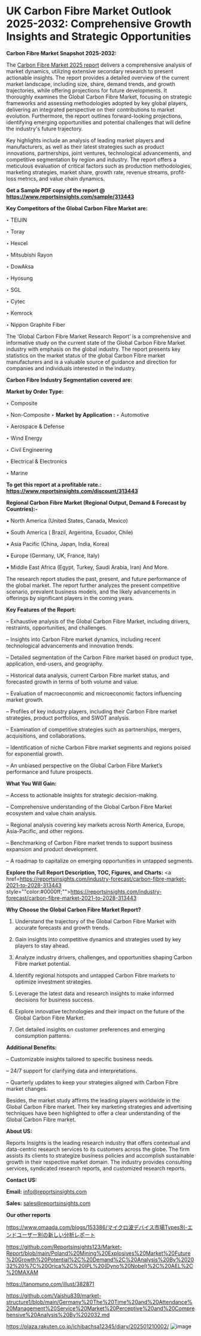 # UK Carbon Fibre Market Outlook 2025-2032: Comprehensive Growth Insights and Strategic Opportunities

<strong>Carbon Fibre Market Snapshot 2025-2032:</strong>

The <a href=https://www.reportsinsights.com/sample/313443>Carbon Fibre Market 2025 report</a> delivers a comprehensive analysis of market dynamics, utilizing extensive secondary research to present actionable insights. The report provides a detailed overview of the current market landscape, including size, share, demand trends, and growth trajectories, while offering projections for future developments. It thoroughly examines the Global Carbon Fibre Market, focusing on strategic frameworks and assessing methodologies adopted by key global players, delivering an integrated perspective on their contributions to market evolution. Furthermore, the report outlines forward-looking projections, identifying emerging opportunities and potential challenges that will define the industry's future trajectory.

Key highlights include an analysis of leading market players and manufacturers, as well as their latest strategies such as product innovations, partnerships, joint ventures, technological advancements, and competitive segmentation by region and industry. The report offers a meticulous evaluation of critical factors such as production methodologies, marketing strategies, market share, growth rate, revenue streams, profit-loss metrics, and value chain dynamics.

<strong>Get a Sample PDF copy of the report @ <a href=https://www.reportsinsights.com/sample/313443 style=color:#0000ff;>https://www.reportsinsights.com/sample/313443</a></strong>

<strong>Key Competitors of the Global Carbon Fibre Market are:</strong>

‣ TEIJIN

‣ Toray

‣ Hexcel

‣ Mitsubishi Rayon

‣ DowAksa

‣ Hyosung

‣ SGL

‣ Cytec

‣ Kemrock

‣ Nippon Graphite Fiber

The ‘Global Carbon Fibre Market Research Report’ is a comprehensive and informative study on the current state of the Global Carbon Fibre Market industry with emphasis on the global industry. The report presents key statistics on the market status of the global Carbon Fibre market manufacturers and is a valuable source of guidance and direction for companies and individuals interested in the industry.

<strong>Carbon Fibre Industry Segmentation covered are:</strong>

<strong>Market by Order Type: </strong>

‣ Composite

‣ Non-Composite
‣ 
<strong>Market by Application :</strong>
‣ Automotive

‣ Aerospace & Defense

‣ Wind Energy

‣ Civil Engineering

‣ Electrical & Electronics

‣ Marine

<strong>To get this report at a profitable rate.: <a href=https://www.reportsinsights.com/discount/313443 style=color:#0000ff;>https://www.reportsinsights.com/discount/313443</a></strong>

<strong>Regional Carbon Fibre Market (Regional Output, Demand &amp; Forecast by Countries):-</strong>

• North America (United States, Canada, Mexico)

• South America ( Brazil, Argentina, Ecuador, Chile)

• Asia Pacific (China, Japan, India, Korea)

• Europe (Germany, UK, France, Italy)

• Middle East Africa (Egypt, Turkey, Saudi Arabia, Iran) And More.

The research report studies the past, present, and future performance of the global market. The report further analyzes the present competitive scenario, prevalent business models, and the likely advancements in offerings by significant players in the coming years.

<strong>Key Features of the Report:</strong>

– Exhaustive analysis of the Global Carbon Fibre Market, including drivers, restraints, opportunities, and challenges.

– Insights into Carbon Fibre market dynamics, including recent technological advancements and innovation trends.

– Detailed segmentation of the Carbon Fibre market based on product type, application, end-users, and geography.

– Historical data analysis, current Carbon Fibre market status, and forecasted growth in terms of both volume and value.

– Evaluation of macroeconomic and microeconomic factors influencing market growth.

– Profiles of key industry players, including their Carbon Fibre market strategies, product portfolios, and SWOT analysis.

– Examination of competitive strategies such as partnerships, mergers, acquisitions, and collaborations.

– Identification of niche Carbon Fibre market segments and regions poised for exponential growth.

– An unbiased perspective on the Global Carbon Fibre Market’s performance and future prospects.

<strong>What You Will Gain:</strong>

– Access to actionable insights for strategic decision-making.

– Comprehensive understanding of the Global Carbon Fibre Market ecosystem and value chain analysis.

– Regional analysis covering key markets across North America, Europe, Asia-Pacific, and other regions.

– Benchmarking of Carbon Fibre market trends to support business expansion and product development.

– A roadmap to capitalize on emerging opportunities in untapped segments.

<strong>Explore the Full Report Description, TOC, Figures, and Charts:</strong>
<a href=https://reportsinsights.com/industry-forecast/carbon-fibre-market-2021-to-2028-313443 style=""color:#0000ff;"">https://reportsinsights.com/industry-forecast/carbon-fibre-market-2021-to-2028-313443</a>

<strong>Why Choose the Global Carbon Fibre Market Report?</strong>

1. Understand the trajectory of the Global Carbon Fibre Market with accurate forecasts and growth trends.

2. Gain insights into competitive dynamics and strategies used by key players to stay ahead.

3. Analyze industry drivers, challenges, and opportunities shaping Carbon Fibre market potential.

4. Identify regional hotspots and untapped Carbon Fibre markets to optimize investment strategies.

5. Leverage the latest data and research insights to make informed decisions for business success.

6. Explore innovative technologies and their impact on the future of the Global Carbon Fibre Market.

7. Get detailed insights on customer preferences and emerging consumption patterns.

<strong>Additional Benefits:</strong>

– Customizable insights tailored to specific business needs.

– 24/7 support for clarifying data and interpretations.

– Quarterly updates to keep your strategies aligned with Carbon Fibre market changes.

Besides, the market study affirms the leading players worldwide in the Global Carbon Fibre market. Their key marketing strategies and advertising techniques have been highlighted to offer a clear understanding of the Global Carbon Fibre market.

<strong><strong>About US</strong>:</strong>

Reports Insights is the leading research industry that offers contextual and data-centric research services to its customers across the globe. The firm assists its clients to strategize business policies and accomplish sustainable growth in their respective market domain. The industry provides consulting services, syndicated research reports, and customized research reports.

<strong>Contact US:</strong>

<p class=><b>Email:</b> <a href=mailto:info@reportsinsights.com>info@reportsinsights.com</a></p>
<p class=><b>Sales:</b> <a href=mailto:sales@reportsinsights.com>sales@reportsinsights.com</a></p>

<strong>Our other reports</strong>

<a href=https://www.omaada.com/blogs/153386/マイクロ波デバイス市場Types別-エンドユーザー別の新しい分析レポート>https://www.omaada.com/blogs/153386/マイクロ波デバイス市場Types別-エンドユーザー別の新しい分析レポート</a>

<a href=https://github.com/Reportsinsights123/Market-Report/blob/main/Poland%20Mining%20Explosives%20Market%20Future%20Growth%20Potential%2C%20Demand%2C%20Analysis%20By%202032%20%7C%20Orica%2C%20IPL%20(Dyno%20Nobel)%2C%20AEL%2C%20MAXAM>https://github.com/Reportsinsights123/Market-Report/blob/main/Poland%20Mining%20Explosives%20Market%20Future%20Growth%20Potential%2C%20Demand%2C%20Analysis%20By%202032%20%7C%20Orica%2C%20IPL%20(Dyno%20Nobel)%2C%20AEL%2C%20MAXAM</a>

<a href=https://tanomuno.com/illust/382871>https://tanomuno.com/illust/382871</a>

<a href=https://github.com/Vaishu839/market-structure1/blob/main/Germany%20The%20Time%20and%20Attendance%20Management%20Service%20Market%20Perceptive%20and%20Comprehensive%20Analysis%20By%202032.md>https://github.com/Vaishu839/market-structure1/blob/main/Germany%20The%20Time%20and%20Attendance%20Management%20Service%20Market%20Perceptive%20and%20Comprehensive%20Analysis%20By%202032.md</a>

<a href=https://plaza.rakuten.co.jp/ichibachsa12345/diary/202501210002/>https://plaza.rakuten.co.jp/ichibachsa12345/diary/202501210002/</a>
![image](https://github.com/user-attachments/assets/7c8ac601-5fa2-41f0-a6c0-1457fec71671)
